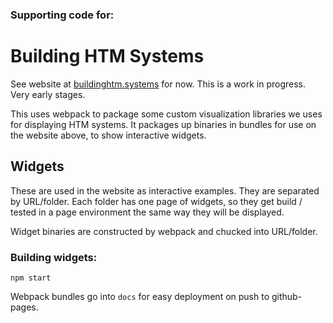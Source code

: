 ### Supporting code for:

# Building HTM Systems

See website at [buildinghtm.systems](http://buildinghtm.systems) for now. This is a work in progress. Very early stages.

This uses webpack to package some custom visualization libraries we uses for displaying HTM systems. It packages up binaries in bundles for use on the website above, to show interactive widgets.

## Widgets

These are used in the website as interactive examples. They are separated by URL/folder. Each folder has one page of
widgets, so they get build / tested in a page environment the same way they will be displayed.

Widget binaries are constructed by webpack and chucked into URL/folder.

### Building widgets:

    npm start

Webpack bundles go into `docs` for easy deployment on push to github-pages.

